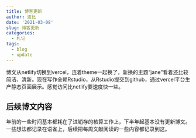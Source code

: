 ```yaml
---
title: 博客更新
author: 波比
date: '2021-03-08'
slug: 博客更新
categories:
  - 札记
tags:
  - blog
  - update
---
```


博文从netlify切换到vercel，连着theme一起换了，新换的主题“jane”看着还比较简洁、清新。现在写作全赖Rstudio，从Rstudio提交到github，通过vercel平台生产静态页面展示。感觉访问比netlify要速度快一些。

## 后续博文内容

年前的一些时间基本都耗在了进销存的核算工作上，下半年起基本没有更新博文。一些想法都记录在语雀上，后续把每周文献阅读的一些内容都记录到这。


